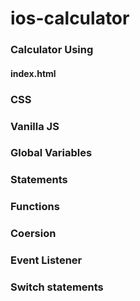 # ios-calculator

### Calculator Using 

#### index.html
### CSS
### Vanilla JS

### Global Variables
### Statements
### Functions
### Coersion
### Event Listener
### Switch statements
